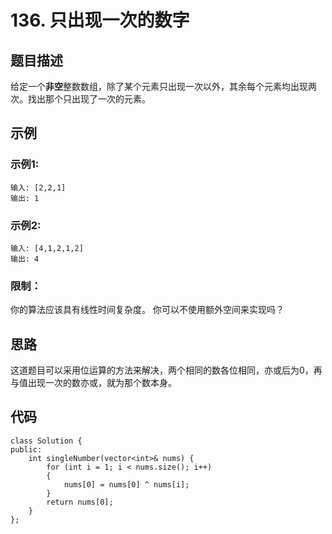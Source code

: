 # 136. 只出现一次的数字

## 题目描述

给定一个**非空**整数数组，除了某个元素只出现一次以外，其余每个元素均出现两次。找出那个只出现了一次的元素。

## 示例

### 示例1:

```
输入: [2,2,1]
输出: 1
```

### 示例2:

```
输入: [4,1,2,1,2]
输出: 4
```

### 限制：

你的算法应该具有线性时间复杂度。 你可以不使用额外空间来实现吗？

## 思路

这道题目可以采用位运算的方法来解决，两个相同的数各位相同，亦或后为0，再与值出现一次的数亦或，就为那个数本身。

## 代码

```
class Solution {
public:
    int singleNumber(vector<int>& nums) {
        for (int i = 1; i < nums.size(); i++)
        {
            nums[0] = nums[0] ^ nums[i];
        }
        return nums[0];
    }
};
```

